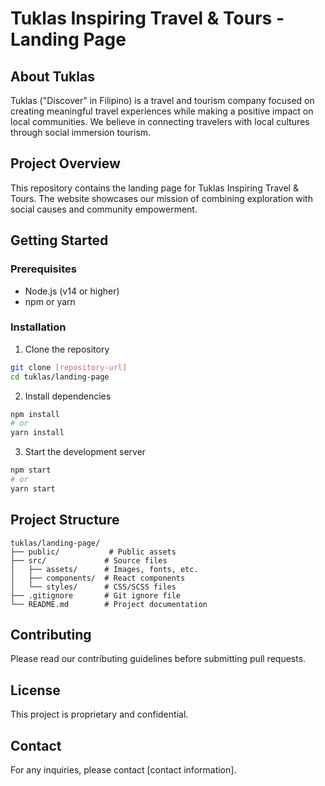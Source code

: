 # Tuklas Inspiring Travel & Tours - Landing Page

## About Tuklas
Tuklas ("Discover" in Filipino) is a travel and tourism company focused on creating meaningful travel experiences while making a positive impact on local communities. We believe in connecting travelers with local cultures through social immersion tourism.

## Project Overview
This repository contains the landing page for Tuklas Inspiring Travel & Tours. The website showcases our mission of combining exploration with social causes and community empowerment.

## Getting Started

### Prerequisites
- Node.js (v14 or higher)
- npm or yarn

### Installation
1. Clone the repository
```bash
git clone [repository-url]
cd tuklas/landing-page
```

2. Install dependencies
```bash
npm install
# or
yarn install
```

3. Start the development server
```bash
npm start
# or
yarn start
```

## Project Structure
```
tuklas/landing-page/
├── public/           # Public assets
├── src/             # Source files
│   ├── assets/      # Images, fonts, etc.
│   ├── components/  # React components
│   └── styles/      # CSS/SCSS files
├── .gitignore       # Git ignore file
└── README.md        # Project documentation
```

## Contributing
Please read our contributing guidelines before submitting pull requests.

## License
This project is proprietary and confidential.

## Contact
For any inquiries, please contact [contact information].
